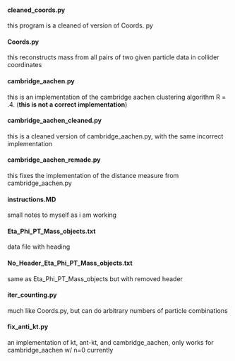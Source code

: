 #### cleaned_coords.py
  this program is a cleaned of version of Coords. py
#### Coords.py
  this reconstructs mass from all pairs of two given particle data in collider coordinates
#### cambridge_aachen.py
  this is an implementation of the cambridge aachen clustering algorithm R = .4. (__this is not a correct implementation__)
#### cambridge_aachen_cleaned.py
  this is a cleaned version of cambridge_aachen.py, with the same incorrect implementation
#### cambridge_aachen_remade.py
  this fixes the implementation of the distance measure from cambridge_aachen.py
#### instructions.MD
  small notes to myself as i am working
#### Eta_Phi_PT_Mass_objects.txt
  data file with heading 
#### No_Header_Eta_Phi_PT_Mass_objects.txt
  same as Eta_Phi_PT_Mass_objects but with removed header
#### iter_counting.py
  much like Coords.py, but can do arbitrary numbers of particle combinations
#### fix_anti_kt.py
  an implementation of kt, ant-kt, and cambridge_aachen, only works for cambridge_aachen w/ n=0 currently


